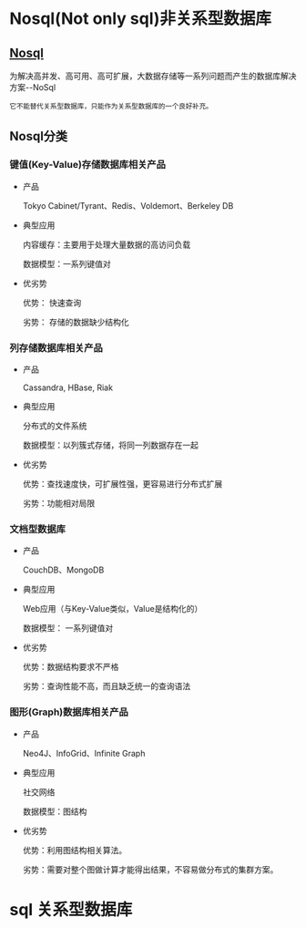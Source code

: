 # Nosql(Not only sql)非关系型数据库

## [Nosql](https://juejin.im/post/5b4dd82ee51d451925629622)

为解决高并发、高可用、高可扩展，大数据存储等一系列问题而产生的数据库解决方案--NoSql

    它不能替代关系型数据库，只能作为关系型数据库的一个良好补充。
    
## Nosql分类

### 键值(Key-Value)存储数据库相关产品

+ 产品

    Tokyo Cabinet/Tyrant、Redis、Voldemort、Berkeley DB
    
+ 典型应用

    内容缓存：主要用于处理大量数据的高访问负载
    
    数据模型：一系列键值对
    
+ 优劣势
    
    优势： 快速查询 
    
    劣势： 存储的数据缺少结构化
    
### 列存储数据库相关产品

+ 产品

    Cassandra, HBase, Riak

+ 典型应用

    分布式的文件系统
    
    数据模型：以列簇式存储，将同一列数据存在一起   

+ 优劣势

    优势：查找速度快，可扩展性强，更容易进行分布式扩展 
    
    劣势：功能相对局限

### 文档型数据库

+ 产品

    CouchDB、MongoDB

+ 典型应用

    Web应用（与Key-Value类似，Value是结构化的）
    
    数据模型： 一系列键值对

+ 优劣势

    优势：数据结构要求不严格 
    
    劣势：查询性能不高，而且缺乏统一的查询语法

### 图形(Graph)数据库相关产品

+ 产品

    Neo4J、InfoGrid、Infinite Graph

+ 典型应用

    社交网络 
    
    数据模型：图结构

+ 优劣势

    优势：利用图结构相关算法。 
    
    劣势：需要对整个图做计算才能得出结果，不容易做分布式的集群方案。

# sql 关系型数据库